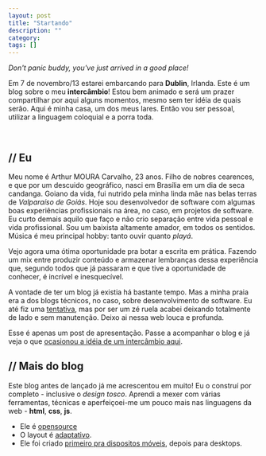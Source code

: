 ```yaml
---
layout: post
title: "Startando"
description: ""
category: 
tags: []
---
```


_Don't panic buddy, you've just arrived in a good place!_ 

Em 7 de novembro/13 estarei embarcando para **Dublin**, Irlanda. Este é um blog sobre o meu **intercâmbio**! Estou bem animado e será um prazer compartilhar por aqui alguns momentos, mesmo sem ter idéia de quais serão. Aqui é minha casa, um dos meus lares. Então vou ser pessoal, utilizar a linguagem coloquial e a porra toda.

<div id="maps-ireland">&nbsp;</div>

## // Eu

Meu nome é Arthur MOURA Carvalho, 23 anos. Filho de nobres cearences, e que por um descuido geográfico, nasci em Brasília em um dia de seca candanga. Goiano da vida, fui nutrido pela minha linda mãe nas belas terras de *Valparaíso de Goiás*. Hoje sou desenvolvedor de software com algumas boas experiências profissionais na área, no caso, em projetos de software. Eu curto demais aquilo que faço e não crio separação entre vida pessoal e vida profissional. Sou um baixista altamente amador, em todos os sentidos. Música é meu principal hobby: tanto ouvir quanto _playá_.

Vejo agora uma ótima oportunidade pra botar a escrita em prática. Fazendo um mix entre produzir conteúdo e armazenar lembranças dessa experiência que, segundo todos que já passaram e que tive a oportunidade de conhecer, é incrível e inesquecível.

A vontade de ter um blog já existia há bastante tempo. Mas a minha praia era a dos blogs técnicos, no caso, sobre desenvolvimento de software. Eu até fiz uma [tentativa](http://armoucar.blogspot.com.br/), mas por ser um zé ruela acabei deixando totalmente de lado e sem manutenção. Deixo ai nessa web louca e profunda.

Esse é apenas um post de apresentação. Passe a acompanhar o blog e já veja o que [ocasionou a idéia de um intercâmbio aqui](#).

## // Mais do blog

Este blog antes de lançado já me acrescentou em muito! Eu o construí por completo - inclusive o <i>design tosco</i>.
Aprendi a mexer com várias ferramentas, técnicas e aperfeiçoei-me um pouco mais nas linguagens da web - **html**, **css**, **js**.

* Ele é <a href="http://github.com/armoucar/blog" target="_blank">opensource</a>
* O layout é <a id="responsive-url" href="http://armoucar.github.io/responsive-play/?url=http%3A%2F%2Farthurcarvalho.com%2Fdont-panic%2F" target="_blank">adaptativo</a>.
* Ele foi criado <a href="http://www.lukew.com/ff/entry.asp?933" target="_blank">primeiro pra dispositos móveis</a>, depois para desktops.
